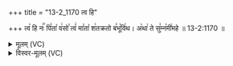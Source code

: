 +++
title = "13-2_1170 त्व हि"

+++
त्व꣡ हि नः꣢꣯ पि꣣ता꣡ व꣢सो꣣ त्वं꣢ मा꣣ता꣡ श꣢तक्रतो ब꣣भू꣡वि꣢थ। अ꣡था꣢ ते सु꣣म्न꣡मी꣢महे ॥ 13-2:1170 ॥

<details><summary>मूलम् (VC)</summary>

त्व꣡ꣳ हि नः꣢꣯ पि꣣ता꣡ व꣢सो꣣ त्वं꣢ मा꣣ता꣡ श꣢तक्रतो ब꣣भू꣡वि꣢थ । अ꣡था꣢ ते सु꣣म्न꣡मी꣢महे ॥११७०॥
</details>

<details><summary>विस्वर-मूलम् (VC)</summary>

त्वꣳ हि नः पिता वसो त्वं माता शतक्रतो बभूविथ । अथा ते सुम्नमीमहे ॥११७०॥
</details>